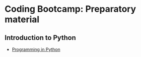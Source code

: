 # Coding Bootcamp: Preparatory material
## Introduction to Python
* [Programming in Python](prep/pythonTutorial1.ipynb)
